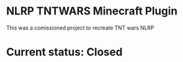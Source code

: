 # NLRP TNTWARS Minecraft Plugin
This was a comissioned project to recreate TNT wars NLRP
# Current status: Closed
